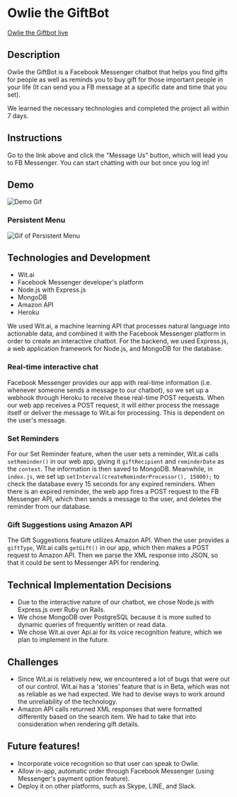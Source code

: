 # Owlie the GiftBot

[Owlie the Giftbot live](https://owliethegiftbot.herokuapp.com)

## Description

Owlie the GiftBot is a Facebook Messenger chatbot that helps you find gifts for people as well as reminds you to buy gift for those important people in your life (It can send you a FB message at a specific date and time that you set).

We learned the necessary technologies and completed the project all within 7 days.

## Instructions

Go to the link above and click the "Message Us" button, which will lead you to FB Messenger. You can start chatting with our bot once you log in!

## Demo

![Demo Gif](http://res.cloudinary.com/candycanetrain/video/upload/c_scale,w_308/v1491812527/official1small_wiyl6c.gif)

### Persistent Menu

![Gif of Persistent Menu](http://res.cloudinary.com/candycanetrain/video/upload/c_scale,w_308/v1491809314/official2_biuvj9.gif)

## Technologies and Development

* Wit.ai
* Facebook Messenger developer's platform
* Node.js with Express.js
* MongoDB
* Amazon API
* Heroku

We used Wit.ai, a machine learning API that processes natural language into actionable data, and combined it with the Facebook Messenger platform in order to create an interactive chatbot. For the backend, we used Express.js, a web application framework for Node.js, and MongoDB for the database.

### Real-time interactive chat
Facebook Messenger provides our app with real-time information (i.e. whenever someone sends a message to our chatbot), so we set up a webhook through Heroku to receive these real-time POST requests. When our web app receives a POST request, it will either process the message itself or deliver the message to Wit.ai for processing. This is dependent on the user's message.

### Set Reminders
For our Set Reminder feature, when the user sets a reminder, Wit.ai calls `setReminder()` in our web app, giving it `giftRecipient` and `reminderDate` as the `context`. The information is then saved to MongoDB. Meanwhile, in `index.js`, we set up `setInterval(createReminderProcessor(), 15000);` to check the database every 15 seconds for any expired reminders. When there is an expired reminder, the web app fires a POST request to the FB Messenger API, which then sends a message to the user, and deletes the reminder from our database.

### Gift Suggestions using Amazon API
The Gift Suggestions feature utilizes Amazon API. When the user provides a `giftType`, Wit.ai calls `getGift()` in our app, which then makes a POST request to Amazon API. Then we parse the XML response into JSON, so that it could be sent to Messenger API for rendering.

## Technical Implementation Decisions

* Due to the interactive nature of our chatbot, we chose Node.js with Express.js over  Ruby on Rails.
* We chose MongoDB over PostgreSQL because it is more suited to dynamic queries of frequently written or read data.
* We chose Wit.ai over Api.ai for its voice recognition feature, which we plan to implement in the future.

## Challenges

* Since Wit.ai is relatively new, we encountered a lot of bugs that were out of our control. Wit.ai has a 'stories' feature that is in Beta, which was not as reliable as we had expected. We had to devise ways to work around the unreliability of the technology.
* Amazon API calls returned XML responses that were formatted differently based on the search item. We had to take that into consideration when rendering gift details.

## Future features!
* Incorporate voice recognition so that user can speak to Owlie.
* Allow in-app, automatic order through Facebook Messenger (using Messenger's payment option feature).
* Deploy it on other platforms, such as Skype, LINE, and Slack.
